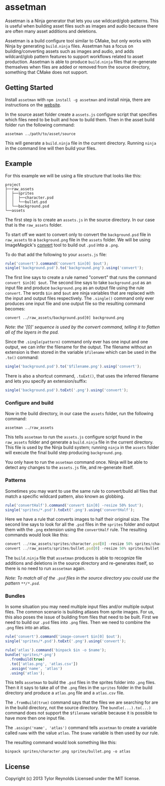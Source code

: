 # assetman

Assetman is a Ninja generator that lets you use wildcard/glob patterns. This is
useful when building asset files such as images and audio because there are often
many asset additions and deletions.

Assetman is a build configure tool similar to CMake, but only works with Ninja
by generating `build.ninja` files. Assetman has a focus on building/converting
assets such as images and audio, and adds wildcard/glob pattern features to 
support workflows related to asset production. Assetman is able to produce
`build.ninja` files that re-generate themselves when files are added or removed
from the source directory, something that CMake does not support.

## Getting Started

Install `assetman` with `npm install -g assetman` and install ninja, there are
instructions on the [website](http://martine.github.io/ninja/).

In the source asset folder create a `assets.js` configure script that specifies
which files need to be built and how to build them. Then in the asset build
folder run the following command:

```
assetman ../path/to/asset/source
```

This will generate a `build.ninja` file in the current directory. Running `ninja`
in the command line will then build your files.

## Example

For this example we will be using a file structure that looks like this:

```
project
├──raw_assets
│  ├──sprites
│  │  ├──character.psd
│  │  └──bullet.psd
│  └──background.psd
└──assets
```

The first step is to create an `assets.js` in the source directory. In our case
that is the `raw_assets` folder.

To start off we want to convert only to convert the `background.psd` file in
`raw_assets` to a `background.png` file in the `assets` folder. We will be using
ImageMagick's [convert](http://www.imagemagick.org/script/convert.php) tool to 
build out `.psd` into a `.png`.

To do that add the following to your `assets.js` file:

```js
rule('convert').command('convert $in[0] $out');
single('background.psd').to('background.png').using('convert');
```

The first line says to create a rule named "convert" that runs the command
`convert $in[0] $out`. The second line says to take `background.psd` as an
input file and produce `background.png` as an output file using the rule
`convert`. The words `$in` and `$out` are ninja variables that are replaced
with the input and output files respectively. The `.single()` command only ever
produces one input file and one output file so the resulting command becomes:

```
convert ../raw_assets/background.psd[0] background.png
```

*Note: the '[0]' sequence is used by the convert command, telling it to flatten all of the layers in the psd.*

Since the `.single(pattern)` command only ever has one input and one output, we 
can infer the filename for the output. The filename without an extension is then
stored in the variable `$filename` which can be used in the `.to()` command:

```js
single('background.psd').to('$filename.png').using('convert');
```

There is also a shortcut command, `.toExt()`, that uses the inferred filename 
and lets you specify an extension/suffix:

```js
single('background.psd').toExt('.png').using('convert');
```

### Configure and build

Now in the build directory, in our case the `assets` folder, run the following
command:

```
assetman ../raw_assets
```

This tells `assetman` to run the `assets.js` configure script found in the 
`raw_assets` folder and generate a `build.ninja` file in the current directory.
This file is used by the Ninja build system; running `ninja` in the `assets`
folder will execute the final build step producing `background.png`.

You only have to run the `assetman` command once. Ninja will be able to detect
any changes to the `assets.js` file, and re-generate itself.

### Patterns

Sometimes you may want to use the same rule to convert/build all files that
match a specific wildcard pattern, also known as globbing.

```js
rule('convertHalf').command('convert $in[0] -resize 50% $out');
single('sprites/*.psd').toExt('.png').using('convertHalf');
```

Here we have a rule that converts images to half their original size. The second
line says to look for all the `.psd` files in the `sprites` folder and output 
them with the `.png` extension using the `convertHalf` rule. The resulting
commands would look like this:

```js
convert ../raw_assets/sprites/character.psd[0] -resize 50% sprites/character.png
convert ../raw_assets/sprites/bullet.psd[0] -resize 50% sprites/bullet.png
```

The `build.ninja` file that `assetman` produces is able to recognize file additions
and deletions in the source directory and re-generates itself, so there is no
need to run `asssetman` again.

*Note: To match all of the `.psd` files in the source directory you could use the pattern `**/*.psd`.*

### Bundles

In some situation you may need multiple input files and/or multiple output files.
The common scenario is building atlases from sprite images. For us, this also
poses the issue of building from files that need to be built. First we need to
build our `.psd` files into `.png` files. Then we need to combine the `.png` files
into an atlas.

```js
rule('convert').command('image-convert $in[0] $out');
single('sprites/*.psd').toExt('.png').using('convert');

rule('atlas').command('binpack $in -o $name');
bundle('sprites/*.png')
  .fromBuild(true)
  .to(['atlas.png', 'atlas.csv'])
  .assign('name', 'atlas')
  .using('atlas');
```

This tells `assetman` to build the `.psd` files in the sprites folder into `.png`
files. Then it it says to take all of the `.png` files in the `sprites` folder
in the build directory and produce a `atlas.png` file and a `atlas.csv` file.

The `.fromBuild(true)` command says that the files we are searching for are in
the build directory, not the source directory. The `bundle(...).to(...)` command
does not support the `$filename` variable because it is possible to have more
then one input file.

The `.assign('name', 'atlas')` command tells `assetman` to create a variable
called `name` with the value `atlas`. The `$name` variable is then used by
our rule.

The resulting command would look something like this:

```
binpack sprites/character.png sprites/bullet.png -o atlas
```

## License
Copyright (c) 2013 Tylor Reynolds
Licensed under the MIT license.
